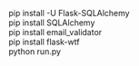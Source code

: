 pip install -U Flask-SQLAlchemy \
pip install SQLAlchemy \
pip install email_validator \
pip install flask-wtf \
python run.py
